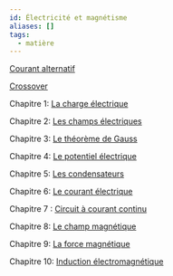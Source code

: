 ```yaml
---
id: Électricité et magnétisme
aliases: []
tags:
  - matière
---
```


[Courant alternatif](Courant%20alternatif.md)

[Crossover](Crossover.md)

Chapitre 1: [La charge électrique](La%20charge%20électrique.md)

Chapitre 2: [Les champs électriques](Les%20champs%20électriques.md)

Chapitre 3: [Le théorème de Gauss](Le%20théorème%20de%20Gauss.md)

Chapitre 4: [Le potentiel électrique](Le%20potentiel%20électrique.md)

Chapitre 5: [Les condensateurs](Les%20condensateurs.md)

Chapitre 6: [Le courant électrique](Le%20courant%20électrique.md)

Chapitre 7 : [Circuit à courant continu](Circuit%20à%20courant%20continu.md)

Chapitre 8: [Le champ magnétique](Le%20champ%20magnétique.md)

Chapitre 9: [La force magnétique](La%20force%20magnétique.md)

Chapitre 10: [Induction électromagnétique](Induction%20électromagnétique.md)

